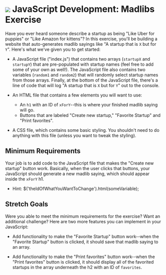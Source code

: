 # ![](https://ga-dash.s3.amazonaws.com/production/assets/logo-9f88ae6c9c3871690e33280fcf557f33.png) JavaScript Development: Madlibs Exercise

Have you ever heard someone describe a startup as being "Like Uber for puppies" or "Like Amazon for kittens"? In this exercise, you'll be building a website that auto-generates madlib sayings like "A startup that is `X` but for `Y`". Here's what we've given you to get started:

* A JavaScript file ("index.js") that contains two arrays (`startupX` and `startupY`) that are pre-populated with startup names (feel free to add some of your own as well!). The JavaScript file also contains two variables (`random1` and `random2`) that will randomly select startup names from those arrays. Finally, at the bottom of the JavaScript file, there's a line of code that will log "A startup that is `X` but for `Y`" out to the console.

* An HTML file that contains a few elements you will want to use:
  * An `h1` with an ID of `xForY`--this is where your finished madlib saying will go.
  * Buttons that are labeled "Create new startup," "Favorite Startup" and "Print favorites".

* A CSS file, which contains some basic styling. You shouldn't need to do anything with this file (unless you want to tweak the styling).

## Minimum Requirements

Your job is to add code to the JavaScript file that makes the "Create new startup" button work. Basically, when the user clicks that buttons, your JavaScript should generate a new madlib saying, which should appear inside the `xForY` h1.

  * Hint: $('theIdOfWhatYouWantToChange').html(someVariable);

## Stretch Goals

Were you able to meet the minimum requirements for the exercise? Want an additional challenge? Here are two more features you can implement in your JavaScript:

* Add functionality to make the "Favorite Startup" button work--when the "Favorite Startup" button is clicked, it should save that madlib saying to an array.

* Add functionality to make the "Print favorites" button work--when the "Print favorites" button is clicked, it should display all of the favorited startups in the array underneath the h2 with an ID of `favorites`.
